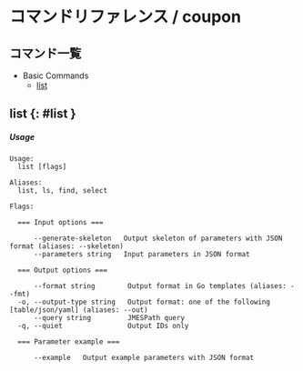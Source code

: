 # コマンドリファレンス / coupon

## コマンド一覧

- Basic Commands
    - [list](#list)


## list {: #list }

##### Usage
```console
Usage:
  list [flags]

Aliases:
  list, ls, find, select

Flags:

  === Input options ===

      --generate-skeleton   Output skeleton of parameters with JSON format (aliases: --skeleton)
      --parameters string   Input parameters in JSON format

  === Output options ===

      --format string        Output format in Go templates (aliases: --fmt)
  -o, --output-type string   Output format: one of the following [table/json/yaml] (aliases: --out)
      --query string         JMESPath query
  -q, --quiet                Output IDs only

  === Parameter example ===

      --example   Output example parameters with JSON format

```


